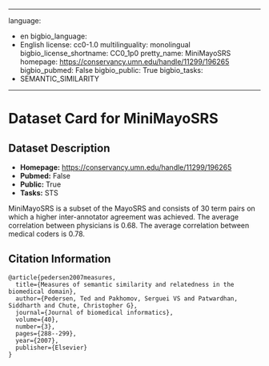 
---
language: 
- en
bigbio_language: 
- English
license: cc0-1.0
multilinguality: monolingual
bigbio_license_shortname: CC0_1p0
pretty_name: MiniMayoSRS
homepage: https://conservancy.umn.edu/handle/11299/196265
bigbio_pubmed: False
bigbio_public: True
bigbio_tasks: 
- SEMANTIC_SIMILARITY
---


# Dataset Card for MiniMayoSRS

## Dataset Description

- **Homepage:** https://conservancy.umn.edu/handle/11299/196265
- **Pubmed:** False
- **Public:** True
- **Tasks:** STS


MiniMayoSRS is a subset of the MayoSRS and consists of 30 term pairs on which a higher inter-annotator agreement was
achieved. The average correlation between physicians is 0.68. The average correlation between medical coders is 0.78.



## Citation Information

```
@article{pedersen2007measures,
  title={Measures of semantic similarity and relatedness in the biomedical domain},
  author={Pedersen, Ted and Pakhomov, Serguei VS and Patwardhan, Siddharth and Chute, Christopher G},
  journal={Journal of biomedical informatics},
  volume={40},
  number={3},
  pages={288--299},
  year={2007},
  publisher={Elsevier}
}

```
